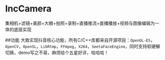 # IncCamera
集相机+滤镜+美颜+大眼+拍照+录制+直播推流+直播播放+视频与图像编辑为一体的底层实现

##功能
大致实现抖音核心功能，所有C/C++库都来自开源项目：`OpenGL-ES`，`OpenCV`，`OpenSL`，`LibRtmp`，`FFmpeg`，`X264`，`SeetaFaceEngine`，同时支持软硬解切换，demo写之不易，麻烦给个五星好评，哈哈哈！
